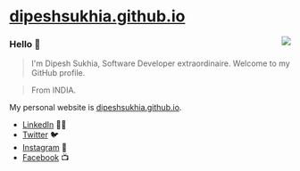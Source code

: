 # [dipeshsukhia.github.io](https://dipeshsukhia.github.io/)

<img align="right" src="https://github-readme-stats.vercel.app/api?username=dipeshsukhia&show_icons=true&icon_color=805AD5&text_color=718096&bg_color=000000&count_private=true" />

### Hello 👋

> I'm Dipesh Sukhia, Software Developer extraordinaire. Welcome to my GitHub profile.

> From INDIA.

My personal website is [dipeshsukhia.github.io](https://dipeshsukhia.github.io/).

- [LinkedIn](http://linkedin.com/in/dipeshsukhia) 👩‍💻
- [Twitter](http://twitter.com/DipeshSukhia) :bird:
- [Instagram](http://instagram.com/dipeshsukhia) 📸
- [Facebook](https://www.facebook.com/DipeshSukhia/) 📺 


<!--
**dipeshsukhia/dipeshsukhia** is a ✨ _special_ ✨ repository because its `README.md` (this file) appears on your GitHub profile.

Here are some ideas to get you started:

- 🔭 I’m currently working on ...
- 🌱 I’m currently learning ...
- 👯 I’m looking to collaborate on ...
- 🤔 I’m looking for help with ...
- 💬 Ask me about ...
- 📫 How to reach me: ...
- 😄 Pronouns: ...
- ⚡ Fun fact: ...
-->
